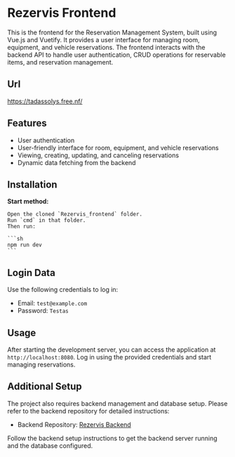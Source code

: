 # Rezervis Frontend

This is the frontend for the Reservation Management System, built using Vue.js and Vuetify. It provides a user interface for managing room, equipment, and vehicle reservations. The frontend interacts with the backend API to handle user authentication, CRUD operations for reservable items, and reservation management.

## Url
https://tadassolys.free.nf/
## Features

- User authentication
- User-friendly interface for room, equipment, and vehicle reservations
- Viewing, creating, updating, and canceling reservations
- Dynamic data fetching from the backend

## Installation

 **Start method:**

    Open the cloned `Rezervis_frontend` folder.
    Run `cmd` in that folder.
    Then run:

    ```sh
    npm run dev
    ```

## Login Data

Use the following credentials to log in:

- Email: `test@example.com`
- Password: `Testas`

## Usage

After starting the development server, you can access the application at `http://localhost:8080`. Log in using the provided credentials and start managing reservations. 

## Additional Setup

The project also requires backend management and database setup. Please refer to the backend repository for detailed instructions:

- Backend Repository: [Rezervis Backend](https://github.com/tadassolys/Rezervis_backend.git)

Follow the backend setup instructions to get the backend server running and the database configured.
